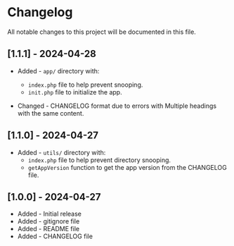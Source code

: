 # Changelog

All notable changes to this project will be documented in this file.

## [1.1.1] - 2024-04-28

- Added - `app/` directory with:

  - `index.php` file to help prevent snooping.
  - `init.php` file to initialize the app.

- Changed - CHANGELOG format due to errors with Multiple headings with the same content.

## [1.1.0] - 2024-04-27

- Added - `utils/` directory with:
  - `index.php` file to help prevent directory snooping.
  - `getAppVersion` function to get the app version from the CHANGELOG file.

## [1.0.0] - 2024-04-27

- Added - Initial release
- Added - gitignore file
- Added - README file
- Added - CHANGELOG file
